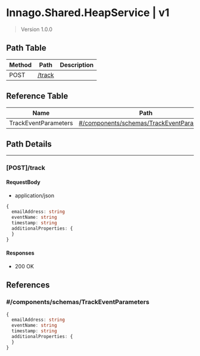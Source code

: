 # Innago.Shared.HeapService | v1

> Version 1.0.0

## Path Table

| Method | Path | Description |
| --- | --- | --- |
| POST | [/track](#posttrack) |  |

## Reference Table

| Name | Path | Description |
| --- | --- | --- |
| TrackEventParameters | [#/components/schemas/TrackEventParameters](#componentsschemastrackeventparameters) |  |

## Path Details

***

### [POST]/track

#### RequestBody

- application/json

```ts
{
  emailAddress: string
  eventName: string
  timestamp: string
  additionalProperties: {
  }
}
```

#### Responses

- 200 OK

## References

### #/components/schemas/TrackEventParameters

```ts
{
  emailAddress: string
  eventName: string
  timestamp: string
  additionalProperties: {
  }
}
```